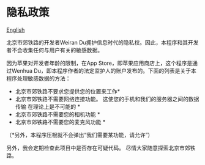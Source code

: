 #  隐私政策

[English](/docs/privacy.md)

北京市郊铁路的开发者Weiran Du拥护信息时代的隐私权。因此，本程序和其开发者不会收集任何与用户有关的敏感数据。

因为苹果对开发者年龄的限制，在App Store，即苹果应用商店上，这个程序是通过Wenhua Du，即本程序作者的法定监护人的账户发布的。下面的列表是关于本程序处理敏感数据的方法：


* 北京市郊铁路不要求您提供您的位置来工作*
* 北京市郊铁路不需要网络连接功能。 这使您的手机和我们的服务器之间的数据传输
在理论上是不可能的 *
* 北京市郊铁路不需要您的相机功能 *
* 北京市郊铁路不需要您的麦克风功能 *

（*另外，本程序压根就不会弹出“我们需要某功能，请允许”）


另外，我会定期检查此项目中是否存在可疑代码。 尽情大家随意探索北京市郊铁路。

